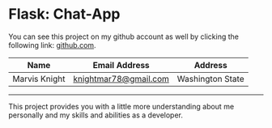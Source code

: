 # Flask: Chat-App

You can see this project on my github account as well by clicking the following link: [github.com](https://github.com/perspectivedev/chat_app).

| Name | Email Address | Address |
|------|-------|---------|
| Marvis Knight | <knightmar78@gmail.com> | Washington State |

-----------------------------------------

This project provides you with a little more understanding about me personally and my skills and abilities as a developer.